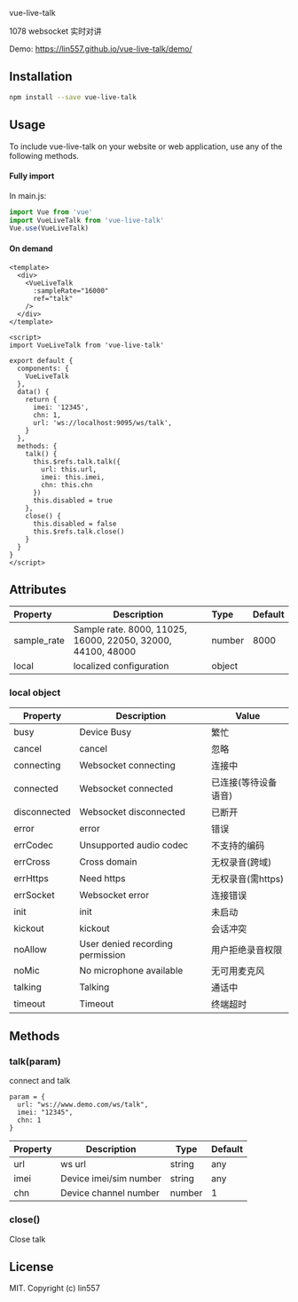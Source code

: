 vue-live-talk

1078 websocket 实时对讲



Demo:  https://lin557.github.io/vue-live-talk/demo/



## Installation



```sh
npm install --save vue-live-talk
```



## Usage

To include vue-live-talk on your website or web application, use any of the following methods.



#### Fully import

In main.js:

```js
import Vue from 'vue'
import VueLiveTalk from 'vue-live-talk'
Vue.use(VueLiveTalk)
```



#### On demand

```vue
<template>
  <div>
    <VueLiveTalk
      :sampleRate="16000"
      ref="talk"
    />
  </div>
</template>

<script>
import VueLiveTalk from 'vue-live-talk'

export default {
  components: {
    VueLiveTalk
  },
  data() {
    return {
      imei: '12345',
      chn: 1,
      url: 'ws://localhost:9095/ws/talk',
    }
  },
  methods: {
    talk() {
      this.$refs.talk.talk({
        url: this.url,
        imei: this.imei,
        chn: this.chn
      })
      this.disabled = true
    },
    close() {
      this.disabled = false
      this.$refs.talk.close()
    }
  }
}
</script>
```



## Attributes



| Property    | Description                                                 | Type   | Default |
| :---------- | ----------------------------------------------------------- | :----- | :------ |
| sample_rate | Sample rate. 8000, 11025, 16000, 22050, 32000, 44100, 48000 | number | 8000    |
| local       | localized configuration                                     | object |         |



### local object

| Property     | Description                      | Value                |
| ------------ | -------------------------------- | -------------------- |
| busy         | Device Busy                      | 繁忙                 |
| cancel       | cancel                           | 忽略                 |
| connecting   | Websocket connecting             | 连接中               |
| connected    | Websocket connected              | 已连接(等待设备语音) |
| disconnected | Websocket disconnected           | 已断开               |
| error        | error                            | 错误                 |
| errCodec     | Unsupported audio codec          | 不支持的编码         |
| errCross     | Cross domain                     | 无权录音(跨域)       |
| errHttps     | Need https                       | 无权录音(需https)    |
| errSocket    | Websocket error                  | 连接错误             |
| init         | init                             | 未启动               |
| kickout      | kickout                          | 会话冲突             |
| noAllow      | User denied recording permission | 用户拒绝录音权限     |
| noMic        | No microphone available          | 无可用麦克风         |
| talking      | Talking                          | 通话中               |
| timeout      | Timeout                          | 终端超时             |



## Methods



### talk(param)

connect and talk

```
param = {
  url: "ws://www.demo.com/ws/talk",
  imei: "12345",
  chn: 1
}
```

| Property | Description            | Type   | Default |
| -------- | ---------------------- | ------ | ------- |
| url      | ws url                 | string | any     |
| imei     | Device imei/sim number | string | any     |
| chn      | Device channel number  | number | 1       |



### close()

Close talk



## License

MIT. Copyright (c) lin557
